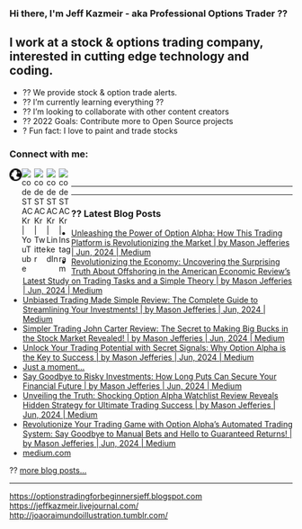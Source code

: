 

<!--
**jeffkazmeir/jeffkazmeir** is a ✨ _special_ ✨ repository because its `README.md` (this file) appears on your GitHub profile.

Here are some ideas to get you started:

- 🔭 I’m currently working on ...
- 🌱 I’m currently learning ...
- 👯 I’m looking to collaborate on ...
- 🤔 I’m looking for help with ...
- 💬 Ask me about ...
- 📫 How to reach me: ...
- 😄 Pronouns: ...
- ⚡ Fun fact: ...
-->
### Hi there, I'm Jeff Kazmeir - aka Professional Options Trader ??
## I work at a stock & options trading company, interested in cutting edge technology and coding.

- ?? We provide stock & option trade alerts.
- ?? I’m currently learning everything ??
- ?? I’m looking to collaborate with other content creators
- ?? 2022 Goals: Contribute more to Open Source projects
- ? Fun fact: I love to paint and trade stocks


### Connect with me:

[<img align="left" alt="codeSTACKr.com" width="22px" src="https://raw.githubusercontent.com/iconic/open-iconic/master/svg/globe.svg" />][website]
[<img align="left" alt="codeSTACKr | YouTube" width="22px" src="https://cdn.jsdelivr.net/npm/simple-icons@v3/icons/youtube.svg" />][youtube]
[<img align="left" alt="codeSTACKr | Twitter" width="22px" src="https://cdn.jsdelivr.net/npm/simple-icons@v3/icons/twitter.svg" />][twitter]
[<img align="left" alt="codeSTACKr | LinkedIn" width="22px" src="https://cdn.jsdelivr.net/npm/simple-icons@v3/icons/linkedin.svg" />][linkedin]
[<img align="left" alt="codeSTACKr | Instagram" width="22px" src="https://cdn.jsdelivr.net/npm/simple-icons@v3/icons/instagram.svg" />][instagram]

<br />

---

---

### ?? Latest Blog Posts

<!-- BLOG-POST-LIST:START -->
- [Unleashing the Power of Option Alpha: How This Trading Platform is Revolutionizing the Market | by Mason Jefferies | Jun, 2024 | Medium](https://tradingoptionsforbeginners.medium.com/unleashing-the-power-of-option-alpha-how-this-trading-platform-is-revolutionizing-the-market-5421a14df799?source=ifttt--------------3)
- [Revolutionizing the Economy: Uncovering the Surprising Truth About Offshoring in the American Economic Review’s Latest Study on Trading Tasks and a Simple Theory | by Mason Jefferies | Jun, 2024 | Medium](https://tradingoptionsforbeginners.medium.com/revolutionizing-the-economy-uncovering-the-surprising-truth-about-offshoring-in-the-american-ba02a3fc2d91?source=ifttt--------------3)
- [Unbiased Trading Made Simple Review: The Complete Guide to Streamlining Your Investments! | by Mason Jefferies | Jun, 2024 | Medium](https://tradingoptionsforbeginners.medium.com/unbiased-trading-made-simple-review-the-complete-guide-to-streamlining-your-investments-7685589ec9ff?source=ifttt--------------3)
- [Simpler Trading John Carter Review: The Secret to Making Big Bucks in the Stock Market Revealed! | by Mason Jefferies | Jun, 2024 | Medium](https://tradingoptionsforbeginners.medium.com/simpler-trading-john-carter-review-the-secret-to-making-big-bucks-in-the-stock-market-revealed-d8db556df0b2?source=ifttt--------------3)
- [Unlock Your Trading Potential with Secret Signals: Why Option Alpha is the Key to Success | by Mason Jefferies | Jun, 2024 | Medium](https://tradingoptionsforbeginners.medium.com/unlock-your-trading-potential-with-secret-signals-why-option-alpha-is-the-key-to-success-97afd538451f?source=ifttt--------------3)
- [Just a moment...](https://medium.com/@tradingoptionsforbeginners/unbiased-wealthsimple-trading-review-the-insider-secrets-you-need-to-know-c25fb1c9f0e4?source=ifttt--------------3)
- [Say Goodbye to Risky Investments: How Long Puts Can Secure Your Financial Future | by Mason Jefferies | Jun, 2024 | Medium](https://tradingoptionsforbeginners.medium.com/say-goodbye-to-risky-investments-how-long-puts-can-secure-your-financial-future-f886eab12eb4?source=ifttt--------------3)
- [Unveiling the Truth: Shocking Option Alpha Watchlist Review Reveals Hidden Strategy for Ultimate Trading Success | by Mason Jefferies | Jun, 2024 | Medium](https://tradingoptionsforbeginners.medium.com/unveiling-the-truth-shocking-option-alpha-watchlist-review-reveals-hidden-strategy-for-ultimate-a4ff0fe41846?source=ifttt--------------3)
- [Revolutionize Your Trading Game with Option Alpha’s Automated Trading System: Say Goodbye to Manual Bets and Hello to Guaranteed Returns! | by Mason Jefferies | Jun, 2024 | Medium](https://tradingoptionsforbeginners.medium.com/revolutionize-your-trading-game-with-option-alphas-automated-trading-system-say-goodbye-to-manual-49c3ae4f3fcd?source=ifttt--------------3)
- [medium.com](https://medium.com/@tradingoptionsforbeginners/unlock-your-trading-potential-with-the-revolutionary-pocket-options-demo-try-it-now-41e444fbd903?source=ifttt--------------3)
<!-- BLOG-POST-LIST:END -->

?? [more blog posts...](https://theministerofcapitalism.com/blog/)

---


[website]: https://kingtradingsystems.com/blog/
[twitter]: https://twitter.com/optionstradejef
[youtube]: https://www.youtube.com/channel/UCEo82TuA0YdbXyO2oPecIHQ
[instagram]: https://tradingoptionsforbeginners.medium.com
[linkedin]: https://ca.linkedin.com/in/theministerofcapitalism
 https://optionstradingforbeginnersjeff.blogspot.com
 https://jeffkazmeir.livejournal.com/
 http://joaoraimundoillustration.tumblr.com/



